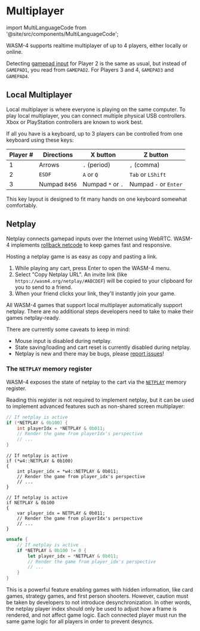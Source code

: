 # Multiplayer

import MultiLanguageCode from '@site/src/components/MultiLanguageCode';

WASM-4 supports realtime multiplayer of up to 4 players, either locally or online.

Detecting [gamepad input](/docs/guides/user-input#gamepad) for Player 2 is the same as usual, but instead of
`GAMEPAD1`, you read from `GAMEPAD2`. For Players 3 and 4, `GAMEPAD3` and `GAMEPAD4`.

## Local Multiplayer

Local multiplayer is where everyone is playing on the same computer. To play local multiplayer, you
can connect multiple physical USB controllers. Xbox or PlayStation controllers are known to work
best.

If all you have is a keyboard, up to 3 players can be controlled from one keyboard using these keys:

| Player # | Directions    | X button                       | Z button                     |
| ---      | ---           | ---                            | ---                          |
| 1        | Arrows        | `.` (period)                   | `,` (comma)                  |
| 2        | `ESDF`        | `A` or `Q`                     | `Tab` or `LShift`            |
| 3        | Numpad `8456` | Numpad `*` or `.`              | Numpad `-` or `Enter`        |

This key layout is designed to fit many hands on one keyboard somewhat comfortably.

## Netplay

Netplay connects gamepad inputs over the Internet using WebRTC. WASM-4 implements [rollback
netcode](https://www.youtube.com/watch?v=0NLe4IpdS1w) to keep games fast and responsive.

Hosting a netplay game is as easy as copy and pasting a link.

1. While playing any cart, press Enter to open the WASM-4 menu.
2. Select "Copy Netplay URL". An invite link (like `https://wasm4.org/netplay/#ABCDEF`) will be
   copied to your clipboard for you to send to a friend.
3. When your friend clicks your link, they'll instantly join your game.

All WASM-4 games that support local multiplayer automatically support netplay. There are no
additional steps developers need to take to make their games netplay-ready.

There are currently some caveats to keep in mind:

- Mouse input is disabled during netplay.
- State saving/loading and cart reset is currently disabled during netplay.
- Netplay is new and there may be bugs, please [report
  issues](https://github.com/aduros/wasm4/issues/new)!

### The `NETPLAY` memory register

WASM-4 exposes the state of netplay to the cart via the [`NETPLAY`](/docs/reference/memory#netplay)
memory register.

Reading this register is not required to implement netplay, but it can be used to implement advanced
features such as non-shared screen multiplayer:

<MultiLanguageCode>

```c
// If netplay is active
if (*NETPLAY & 0b100) {
    int playerIdx = *NETPLAY & 0b011;
    // Render the game from playerIdx's perspective
    // ...
}
```

```c3
// If netplay is active
if (*w4::NETPLAY & 0b100) 
{
    int player_idx = *w4::NETPLAY & 0b011;
    // Render the game from player_idx's perspective
    // ...
}
```

```penne
// If netplay is active
if NETPLAY & 0b100
{
    var player_idx = NETPLAY & 0b011;
    // Render the game from playerIdx's perspective
    // ...
}
```

```rust
unsafe {
    // If netplay is active
    if *NETPLAY & 0b100 != 0 {
        let player_idx = *NETPLAY & 0b011;
        // Render the game from player_idx's perspective
        // ...
    }
}
```

</MultiLanguageCode>

This is a powerful feature enabling games with hidden information, like card games, strategy games,
and first person shooters. However, caution must be taken by developers to not introduce
desynchronization. In other words, the netplay player index should only be used to adjust how a
frame is rendered, and not affect game logic. Each connected player must run the same game logic for
all players in order to prevent desyncs.
